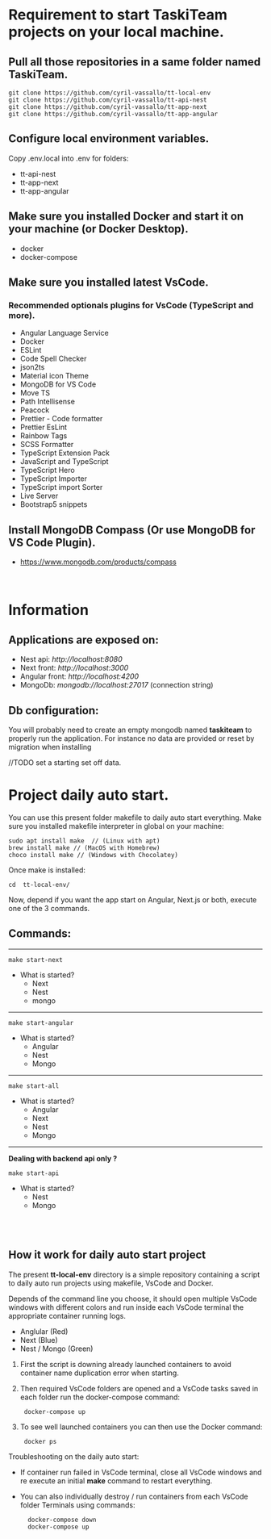 # Requirement to start TaskiTeam projects on your local machine.

## Pull all those repositories in a same folder named **TaskiTeam**.
    git clone https://github.com/cyril-vassallo/tt-local-env
    git clone https://github.com/cyril-vassallo/tt-api-nest
    git clone https://github.com/cyril-vassallo/tt-app-next
    git clone https://github.com/cyril-vassallo/tt-app-angular

## Configure local environment variables.
Copy .env.local into .env for folders:
- tt-api-nest
- tt-app-next
- tt-app-angular

## Make sure you installed Docker and start it on your machine (or Docker Desktop).
- docker
- docker-compose

## Make sure you installed latest VsCode.
### Recommended optionals plugins for VsCode (TypeScript and more).
- Angular Language Service
- Docker
- ESLint
- Code Spell Checker
- json2ts
- Material icon Theme
- MongoDB for VS Code
- Move TS
- Path Intellisense
- Peacock
- Prettier - Code formatter
- Prettier EsLint
- Rainbow Tags
- SCSS Formatter
- TypeScript Extension Pack
- JavaScript and TypeScript
- TypeScript Hero
- TypeScript Importer
- TypeScript import Sorter
- Live Server
- Bootstrap5 snippets 


## Install MongoDB Compass (Or use MongoDB for VS Code Plugin).
- https://www.mongodb.com/products/compass 

<br>

# Information

## Applications are exposed on:
- Nest api: *http://localhost:8080*
- Next front: *http://localhost:3000*
- Angular front: *http://localhost:4200*
- MongoDb: *mongodb://localhost:27017* (connection string)

## Db configuration:
You will probably need to create an empty mongodb named **taskiteam** to properly run the application. For instance no data are provided or reset by migration when installing


//TODO set a starting set off data.

# Project daily auto start.

You can use this present folder makefile to daily auto start everything. Make sure you installed makefile interpreter in global on your machine:

    sudo apt install make  // (Linux with apt)
    brew install make // (MacOS with Homebrew)
    choco install make // (Windows with Chocolatey)

Once make is installed:

    cd  tt-local-env/

Now, depend if you want the app start on Angular, Next.js or both, execute one of the 3 commands.

## Commands:

---
    make start-next
- What is started?
    - Next
    - Nest
    - mongo
---
    make start-angular
- What is started?
    - Angular
    - Nest
    - Mongo
---	
    make start-all 
- What is started?
    - Angular
    - Next
    - Nest
    - Mongo

---

**Dealing with backend api only ?**

    make start-api
- What is started?
    - Nest
    - Mongo

<br/>
<br/>



## How it work for daily auto start project

The present **tt-local-env** directory is a simple repository containing a script to daily auto run projects using makefile, VsCode and Docker.

Depends of the command line you choose, it should open multiple VsCode windows with different colors and run inside each VsCode terminal the appropriate container running logs.
- Anglular (Red)
- Next (Blue)
- Nest / Mongo (Green)

1) First the script is downing already launched containers to avoid container name duplication error when starting.

2) Then required VsCode folders are opened and a VsCode tasks saved in each folder run the docker-compose command:

        docker-compose up

3) To see well launched containers you can then use the Docker command:

        docker ps

Troubleshooting on the daily auto start:

- If container run failed in VsCode terminal, close all VsCode windows and re execute an initial **make** command to restart everything. 
- You can also individually destroy / run containers from each VsCode folder Terminals using commands:

        docker-compose down
        docker-compose up
